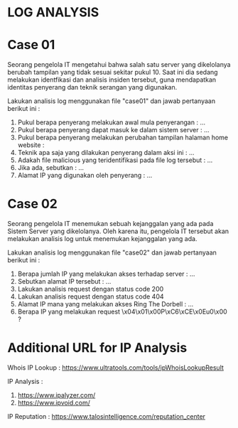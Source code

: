 # LOG ANALYSIS
        
# Case 01
Seorang pengelola IT mengetahui bahwa salah satu server yang dikelolanya berubah tampilan yang tidak sesuai sekitar pukul 10. Saat ini dia sedang melakukan identfikasi dan analisis insiden tersebut, guna mendapatkan identitas penyerang dan teknik serangan yang digunakan.

Lakukan analisis log menggunakan file "case01" dan jawab pertanyaan berikut ini :
1. Pukul berapa penyerang melakukan awal mula penyerangan : ...
2. Pukul berapa penyerang dapat masuk ke dalam sistem server : ...
3. Pukul berapa penyerang melakukan perubahan tampilan halaman home website :
4. Teknik apa saja yang dilakukan penyerang dalam aksi ini : ...
5. Adakah file malicious yang teridentifikasi pada file log tersebut : ...
6. Jika ada, sebutkan : ...
7. Alamat IP yang digunakan oleh penyerang : ...

# Case 02
Seorang pengelola IT menemukan sebuah kejanggalan yang ada pada Sistem Server yang dikelolanya. Oleh karena itu, pengelola IT tersebut akan melakukan analisis log untuk menemukan kejanggalan yang ada.

Lakukan analisis log menggunakan file "case02" dan jawab pertanyaan berikut ini :
1. Berapa jumlah IP yang melakukan akses terhadap server : ...
2. Sebutkan alamat IP tersebut : ...
3. Lakukan analisis request dengan status code 200
4. Lakukan analisis request dengan status code 404
5. Alamat IP mana yang melakukan akses Ring The Dorbell : ...
6. Berapa IP yang melakukan request \x04\x01\x00P\xC6\xCE\x0Eu0\x00 ?

# Additional URL for IP Analysis
Whois IP Lookup :
https://www.ultratools.com/tools/ipWhoisLookupResult

IP Analysis :
1. https://www.ipalyzer.com/
2. https://www.ipvoid.com/

IP Reputation :
https://www.talosintelligence.com/reputation_center
